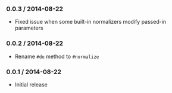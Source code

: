 ### 0.0.3 / 2014-08-22

* Fixed issue when some built-in normalizers modify passed-in parameters

### 0.0.2 / 2014-08-22

* Rename `#do` method to `#normalize`

### 0.0.1 / 2014-08-22

* Initial release

